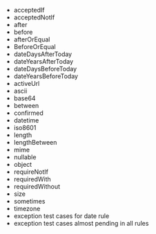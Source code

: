 - acceptedIf
- acceptedNotIf
- after
- before
- afterOrEqual
- BeforeOrEqual
- dateDaysAfterToday
- dateYearsAfterToday
- dateDaysBeforeToday
- dateYearsBeforeToday
- activeUrl
- ascii
- base64
- between
- confirmed
- datetime
- iso8601
- length
- lengthBetween
- mime
- nullable
- object
- requireNotIf
- requiredWith
- requiredWithout
- size
- sometimes
- timezone
- exception test cases for date rule
- exception test cases almost pending in all rules
